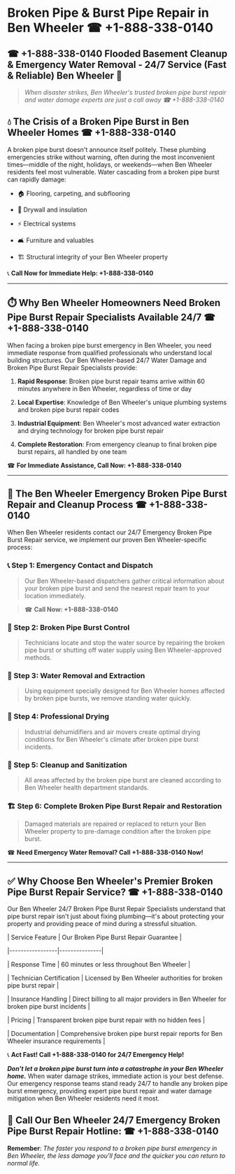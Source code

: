 # Broken Pipe & Burst Pipe Repair in Ben Wheeler ☎ +1-888-338-0140  
## ☎ +1-888-338-0140 Flooded Basement Cleanup & Emergency Water Removal - 24/7 Service (Fast & Reliable) Ben Wheeler 🚨  

> *When disaster strikes, Ben Wheeler's trusted broken pipe burst repair and water damage experts are just a call away ☎ +1-888-338-0140*  

## 💧 The Crisis of a Broken Pipe Burst in Ben Wheeler Homes ☎ +1-888-338-0140  

A broken pipe burst doesn't announce itself politely. These plumbing emergencies strike without warning, often during the most inconvenient times—middle of the night, holidays, or weekends—when Ben Wheeler residents feel most vulnerable. Water cascading from a broken pipe burst can rapidly damage:  

* 🏠 Flooring, carpeting, and subflooring  
* 🧱 Drywall and insulation  
* ⚡ Electrical systems  
* 🛋️ Furniture and valuables  
* 🏗️ Structural integrity of your Ben Wheeler property  

📞 **Call Now for Immediate Help: +1-888-338-0140**  

---  

## ⏱️ Why Ben Wheeler Homeowners Need Broken Pipe Burst Repair Specialists Available 24/7 ☎ +1-888-338-0140  

When facing a broken pipe burst emergency in Ben Wheeler, you need immediate response from qualified professionals who understand local building structures. Our Ben Wheeler-based 24/7 Water Damage and Broken Pipe Burst Repair Specialists provide:  

1. **Rapid Response**: Broken pipe burst repair teams arrive within 60 minutes anywhere in Ben Wheeler, regardless of time or day  
2. **Local Expertise**: Knowledge of Ben Wheeler's unique plumbing systems and broken pipe burst repair codes  
3. **Industrial Equipment**: Ben Wheeler's most advanced water extraction and drying technology for broken pipe burst repair  
4. **Complete Restoration**: From emergency cleanup to final broken pipe burst repairs, all handled by one team  

☎ **For Immediate Assistance, Call Now: +1-888-338-0140**  

---  

## 🔧 The Ben Wheeler Emergency Broken Pipe Burst Repair and Cleanup Process ☎ +1-888-338-0140  

When Ben Wheeler residents contact our 24/7 Emergency Broken Pipe Burst Repair service, we implement our proven Ben Wheeler-specific process:  

### 📞 Step 1: Emergency Contact and Dispatch  
> Our Ben Wheeler-based dispatchers gather critical information about your broken pipe burst and send the nearest repair team to your location immediately.  
> ☎ **Call Now: +1-888-338-0140**  

### 🚿 Step 2: Broken Pipe Burst Control  
> Technicians locate and stop the water source by repairing the broken pipe burst or shutting off water supply using Ben Wheeler-approved methods.  

### 🌊 Step 3: Water Removal and Extraction  
> Using equipment specially designed for Ben Wheeler homes affected by broken pipe bursts, we remove standing water quickly.  

### 💨 Step 4: Professional Drying  
> Industrial dehumidifiers and air movers create optimal drying conditions for Ben Wheeler's climate after broken pipe burst incidents.  

### 🧼 Step 5: Cleanup and Sanitization  
> All areas affected by the broken pipe burst are cleaned according to Ben Wheeler health department standards.  

### 🏗️ Step 6: Complete Broken Pipe Burst Repair and Restoration  
> Damaged materials are repaired or replaced to return your Ben Wheeler property to pre-damage condition after the broken pipe burst.  

☎ **Need Emergency Water Removal? Call +1-888-338-0140 Now!**  

---  

## ✅ Why Choose Ben Wheeler's Premier Broken Pipe Burst Repair Service? ☎ +1-888-338-0140  

Our Ben Wheeler 24/7 Broken Pipe Burst Repair Specialists understand that pipe burst repair isn't just about fixing plumbing—it's about protecting your property and providing peace of mind during a stressful situation.  

| Service Feature | Our Broken Pipe Burst Repair Guarantee |  
|-----------------|---------------|  
| Response Time | 60 minutes or less throughout Ben Wheeler |  
| Technician Certification | Licensed by Ben Wheeler authorities for broken pipe burst repair |  
| Insurance Handling | Direct billing to all major providers in Ben Wheeler for broken pipe burst incidents |  
| Pricing | Transparent broken pipe burst repair with no hidden fees |  
| Documentation | Comprehensive broken pipe burst repair reports for Ben Wheeler insurance requirements |  

📞 **Act Fast! Call +1-888-338-0140 for 24/7 Emergency Help!**  

***Don't let a broken pipe burst turn into a catastrophe in your Ben Wheeler home.*** When water damage strikes, immediate action is your best defense. Our emergency response teams stand ready 24/7 to handle any broken pipe burst emergency, providing expert pipe burst repair and water damage mitigation when Ben Wheeler residents need it most.  

## 📱 Call Our Ben Wheeler 24/7 Emergency Broken Pipe Burst Repair Hotline: ☎ +1-888-338-0140  

**Remember**: *The faster you respond to a broken pipe burst emergency in Ben Wheeler, the less damage you'll face and the quicker you can return to normal life.*